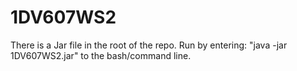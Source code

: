 # 1DV607WS2

There is a Jar file in the root of the repo. Run by entering: "java -jar 1DV607WS2.jar" to the bash/command line.
